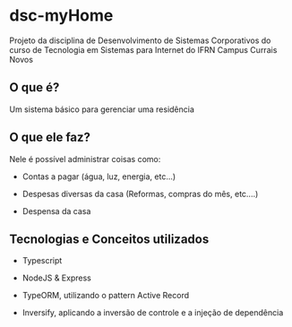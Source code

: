 # dsc-myHome

Projeto da disciplina de Desenvolvimento de Sistemas Corporativos do curso de Tecnologia em Sistemas para Internet do IFRN Campus Currais Novos

## O que é?

Um sistema básico para gerenciar uma residência

## O que ele faz?

Nele é possível administrar coisas como:

- Contas a pagar (água, luz, energia, etc...)

- Despesas diversas da casa (Reformas, compras do mês, etc....)

- Despensa da casa

## Tecnologias e Conceitos utilizados

- Typescript

- NodeJS & Express

- TypeORM, utilizando o pattern Active Record

- Inversify, aplicando a inversão de controle e a injeção de dependência
